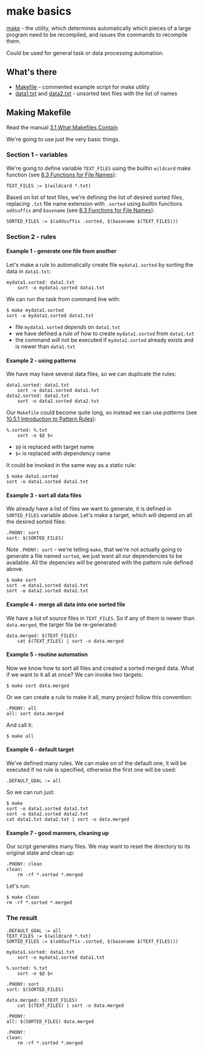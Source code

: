 # make basics

[make](https://www.gnu.org/software/make/manual/html_node/index.html) - the utility, which determines automatically which pieces of a large program need to be recompiled, and issues the commands to recompile them.

Could be used for general task or data processing automation.

## What's there

- [Makefile](Makefile) - commented example script for make utility
- [data1.txt](data1.txt) and [data2.txt](data2.txt) - unsorted text files with the list of names

## Making Makefile

Read the manual [3.1 What Makefiles Contain](https://www.gnu.org/software/make/manual/html_node/Makefile-Contents.html)

We're going to use just the very basic things.

### Section 1 - variables

We're going to define variable `TEXT_FILES` using the builtin `wildcard` make function (see [8.3 Functions for File Names](https://www.gnu.org/software/make/manual/html_node/File-Name-Functions.html)):
```make
TEXT_FILES := $(wildcard *.txt)
```
Based on list of text files, we're defining the list of desired sorted files, replacing `.txt` file name extension with `.sorted` using builtin functions `addsuffix` and `basename` (see [8.3 Functions for File Names](https://www.gnu.org/software/make/manual/html_node/File-Name-Functions.html)):
```make
SORTED_FILES := $(addsuffix .sorted, $(basename $(TEXT_FILES)))
```

### Section 2 - rules
#### Example 1 - generate one file from another

Let's make a rule to automatically create file `mydata1.sorted` by sorting the data in `data1.txt`:
```make
mydata1.sorted: data1.txt
    sort -o mydata1.sorted data1.txt
```

We can run the task from command line with:
```shell
$ make mydata1.sorted
sort -o mydata1.sorted data1.txt
```

* file `mydata1.sorted` *depends* on `data1.txt`
* we have defined a *rule* of how to create `mydata1.sorted` from `data1.txt`
* the command *will not* be executed if `mydata1.sorted` already exists and is newer than `data1.txt`
  
#### Example 2 - using patterns

We have may have several data files, so we can duplicate the rules:
```make
data1.sorted: data1.txt
    sort -o data1.sorted data1.txt
data2.sorted: data2.txt
    sort -o data2.sorted data2.txt
```

Our `Makefile` could become quite long, so instead we can use *patterns* (see [10.5.1 Introduction to Pattern Rules](https://www.gnu.org/software/make/manual/html_node/Pattern-Intro.html)):
```make
%.sorted: %.txt
	sort -o $@ $<
```

* `$@` is replaced with target name
* `$<` is replaced with dependency name

It could be invoked in the same way as a static rule:
```shell
$ make data1.sorted
sort -o data1.sorted data1.txt
```

#### Example 3 - sort all data files
We already have a list of files we want to generate, it is defined in `SORTED_FILES` variable above. Let's make a target, which will depend on all the desired sorted files:
```make
.PHONY: sort
sort: $(SORTED_FILES)
```
Note `.PHONY: sort` - we're telling `make`, that we're not actually going to generate a file named `sorted`, we just want all our dependencies to be available. All the depencies will be generated with the pattern rule defined above.
```shell
$ make sort
sort -o data1.sorted data1.txt
sort -o data2.sorted data2.txt
```

#### Example 4 - merge all data into one sorted file
We have a list of source files in `TEXT_FILES`. So if any of them is newer than `data.merged`, the targer file be re-generated:
```make
data.merged: $(TEXT_FILES)
	cat $(TEXT_FILES) | sort -o data.merged
```

#### Example 5 - routine automation

Now we know how to sort all files and created a sorted merged data. What if we want to it all at once? We can invoke two targets:

```shell
$ make sort data.merged
```

Or we can create a rule to make it all, many project follow this convention:

```make
.PHONY: all
all: sort data.merged
```

And call it:
```shell
$ make all
```

#### Example 6 - default target

We've defined many rules. We can make on of the default one, it will be executed if no rule is specified, otherwise the first one will be used:

```make
.DEFAULT_GOAL := all
```

So we can run just:
```shell
$ make 
sort -o data1.sorted data1.txt
sort -o data2.sorted data2.txt
cat data1.txt data2.txt | sort -o data.merged
```

#### Example 7 - good manners, cleaning up

Our script generates many files. We may want to reset the directory to its original state and clean up:

```make
.PHONY: clean
clean:
    rm -rf *.sorted *.merged
```

Let's run:
```shell
$ make clean
rm -rf *.sorted *.merged
```

### The result
```make
.DEFAULT_GOAL := all
TEXT_FILES := $(wildcard *.txt)
SORTED_FILES := $(addsuffix .sorted, $(basename $(TEXT_FILES)))

mydata1.sorted: data1.txt
	sort -o mydata1.sorted data1.txt

%.sorted: %.txt
	sort -o $@ $<

.PHONY: sort
sort: $(SORTED_FILES)

data.merged: $(TEXT_FILES)
	cat $(TEXT_FILES) | sort -o data.merged

.PHONY:
all: $(SORTED_FILES) data.merged

.PHONY:
clean:
	rm -rf *.sorted *.merged
```
